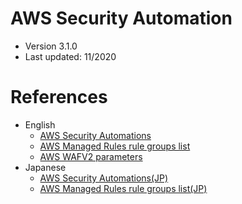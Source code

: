# AWS Security Automation

- Version 3.1.0
- Last updated: 11/2020

# References

- English
	- [AWS Security Automations](https://aws.amazon.com/solutions/implementations/aws-waf-security-automations/?nc1=h_ls)
	- [AWS Managed Rules rule groups list](https://docs.aws.amazon.com/waf/latest/developerguide/aws-managed-rule-groups-list.html)
	- [AWS WAFV2 parameters](https://docs.aws.amazon.com/ja_jp/waf/latest/APIReference/API_All.html)
- Japanese
	- [AWS Security Automations(JP)](https://aws.amazon.com/jp/solutions/implementations/aws-waf-security-automations/)
	- [AWS Managed Rules rule groups list(JP)](https://docs.aws.amazon.com/ja_jp/waf/latest/developerguide/aws-managed-rule-groups-list.html)